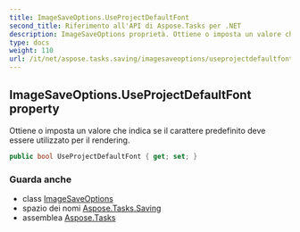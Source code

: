 ```yaml
---
title: ImageSaveOptions.UseProjectDefaultFont
second_title: Riferimento all'API di Aspose.Tasks per .NET
description: ImageSaveOptions proprietà. Ottiene o imposta un valore che indica se il carattere predefinito deve essere utilizzato per il rendering.
type: docs
weight: 110
url: /it/net/aspose.tasks.saving/imagesaveoptions/useprojectdefaultfont/
---
```

## ImageSaveOptions.UseProjectDefaultFont property

Ottiene o imposta un valore che indica se il carattere predefinito deve essere utilizzato per il rendering.

```csharp
public bool UseProjectDefaultFont { get; set; }
```

### Guarda anche

* class [ImageSaveOptions](../)
* spazio dei nomi [Aspose.Tasks.Saving](../../imagesaveoptions/)
* assemblea [Aspose.Tasks](../../../)


